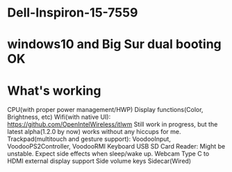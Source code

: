 # Dell-Inspiron-15-7559
# windows10 and Big Sur dual booting OK
# What's working
CPU(with proper power management/HWP)
Display functions(Color, Brightness, etc)
Wifi(with native UI): https://github.com/OpenIntelWireless/itlwm Still work in progress, but the latest alpha(1.2.0 by now) works without any hiccups for me.
Trackpad(multitouch and gesture support): VoodooInput, VoodooPS2Controller, VoodooRMI
Keyboard
USB
SD Card Reader: Might be unstable. Expect side effects when sleep/wake up.
Webcam
Type C to HDMI external display support
Side volume keys
Sidecar(Wired)

